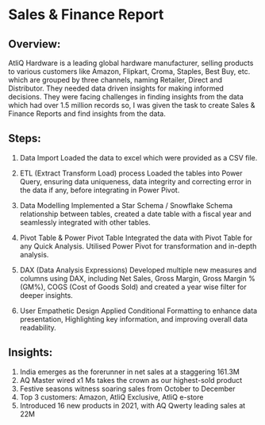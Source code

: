 # Sales & Finance Report
## Overview:
AtliQ Hardware is a leading global hardware manufacturer, selling products to various customers like Amazon, Flipkart, Croma, Staples, Best Buy, etc. which are grouped by three channels, naming Retailer, Direct and Distributor. They needed data driven insights for making informed decisions. They were facing challenges in finding insights from the data which had over 1.5 million records so, I was given the task to create Sales & Finance Reports and find insights from the data.

## Steps:
1.	Data Import
Loaded the data to excel which were provided as a CSV file.

2.	ETL (Extract Transform Load) process
Loaded the tables into Power Query, ensuring data uniqueness, data integrity and correcting error in the data if any, before integrating in Power Pivot.

3.	Data Modelling
Implemented a Star Schema / Snowflake Schema relationship between tables, created a date table with a fiscal year and seamlessly integrated with other tables.

4.	Pivot Table & Power Pivot Table
Integrated the data with Pivot Table for any Quick Analysis. Utilised Power Pivot for transformation and in-depth analysis.

5.	DAX (Data Analysis Expressions)
Developed multiple new measures and columns using DAX, including Net Sales, Gross Margin, Gross Margin % (GM%), COGS (Cost of Goods Sold) and created a year wise filter for deeper insights.

6.	User Empathetic Design
Applied Conditional Formatting to enhance data presentation, Highlighting key information, and improving overall data readability.

## Insights:
1.	India emerges as the forerunner in net sales at a staggering 161.3M
2.	AQ Master wired x1 Ms takes the crown as our highest-sold product
3.	Festive seasons witness soaring sales from October to December
4.	Top 3 customers: Amazon, AtliQ Exclusive, AtliQ e-store
5.	Introduced 16 new products in 2021, with AQ Qwerty leading sales at 22M
